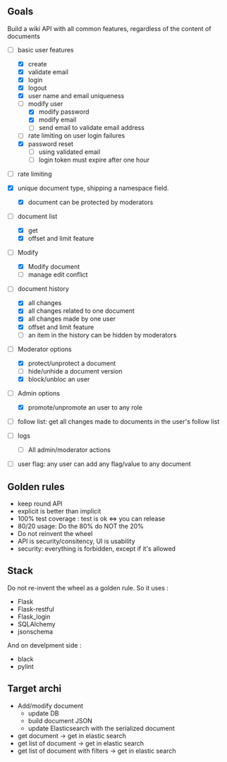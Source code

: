 ## Goals

Build a wiki API with all common features, regardless of the content of documents

* [ ] basic user features
  * [x] create
  * [x] validate email
  * [x] login
  * [x] logout
  * [x] user name and email uniqueness
  * [ ] modify user
    * [x] modify password
    * [x] modify email
    * [ ] send email to validate email address
  * [ ] rate limiting on user login failures
  * [x] password reset
    * [ ] using validated email
    * [ ] login token must expire after one hour
* [ ] rate limiting
* [x] unique document type, shipping a namespace field.
  * [x] document can be protected by moderators
* [ ] document list
  * [x] get
  * [x] offset and limit feature
* [ ] Modify
  * [x] Modify document
  * [ ] manage edit conflict
* [ ] document history
  * [x] all changes
  * [x] all changes related to one document
  * [x] all changes made by one user
  * [x] offset and limit feature
  * [ ] an item in the history can be hidden by moderators
* [ ] Moderator options
  * [x] protect/unprotect a document
  * [ ] hide/unhide a document version
  * [x] block/unbloc an user
* [ ] Admin options
  * [x] promote/unpromote an user to any role
* [ ] follow list: get all changes made to documents in the user's follow list
* [ ] logs
  * [ ] All admin/moderator actions
* [ ] user flag: any user can add any flag/value to any document


## Golden rules

* keep round API
* explicit is better than implicit
* 100% test coverage : test is ok <=> you can release
* 80/20 usage: Do the 80% do NOT the 20%
* Do not reinvent the wheel
* API is security/consitency, UI is usability
* security: everything is forbidden, except if it's allowed

## Stack

Do not re-invent the wheel as a golden rule. So it uses : 

* Flask
* Flask-restful
* Flask_login
* SQLAlchemy
* jsonschema

And on develpment side :

* black
* pylint

## Target archi 

* Add/modify document
  * update DB
  * build document JSON
  * update Elasticsearch with the serialized document
* get document -> get in elastic search
* get list of document -> get in elastic search
* get list of document with filters -> get in elastic search
